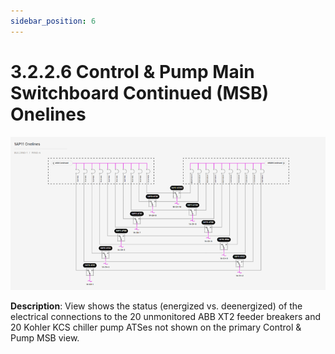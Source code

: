```yaml
---
sidebar_position: 6
---
```


# 3.2.2.6 Control & Pump Main Switchboard Continued (MSB) Onelines

![Control Pump Switchboard](../../../../../static/img/ControlPumpMainSwitchBoardContinued.png)

**Description**: View shows the status (energized vs. deenergized) of the electrical connections to the 20 unmonitored ABB XT2 feeder breakers and 20 Kohler KCS chiller pump ATSes not shown on the primary Control & Pump MSB view.  
